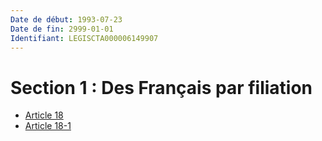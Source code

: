 ```yaml
---
Date de début: 1993-07-23
Date de fin: 2999-01-01
Identifiant: LEGISCTA000006149907
---
```


<h1>Section 1 : Des Français par filiation</h1>

- [Article 18](article_18.md)
- [Article 18-1](article_18-1.md)
